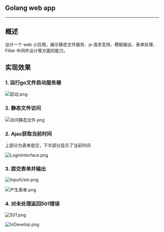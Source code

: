 ## Golang web app

---
## 概述

设计一个 web 小应用，展示静态文件服务、js 请求支持、模板输出、表单处理、Filter 中间件设计等方面的能力。

## 实现效果

### 1. 运行go文件启动服务器

![启动.png](https://i.loli.net/2019/01/18/5c41cee41a2fa.png)

### 2. 静态文件访问

![访问静态文件.png](https://i.loli.net/2019/01/18/5c41cee41a160.png)

### 2. Ajax获取当前时间

上部分为表单提交，下半部分显示了当前时间

![LoginInterface.png](https://i.loli.net/2019/01/18/5c41cee4187a6.png)

### 3. 提交表单并输出

![InputUser.png](https://i.loli.net/2019/01/18/5c41cee3f29ac.png)

![产生表单.png](https://i.loli.net/2019/01/18/5c41cee41857e.png)

### 4. 对未处理返回501错误

![501.png](https://i.loli.net/2019/01/18/5c41cee3c8812.png)

![InDevelop.png](https://i.loli.net/2019/01/18/5c41cee3c8b5f.png)